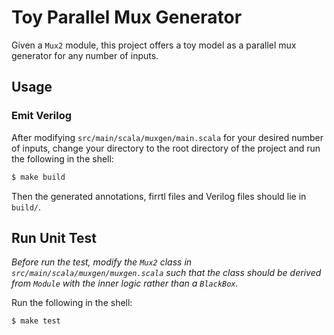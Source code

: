 Toy Parallel Mux Generator
=======================

Given a `Mux2` module, this project offers a toy model as a parallel mux generator for any number of inputs.

## Usage

### Emit Verilog

After modifying `src/main/scala/muxgen/main.scala` for your desired number of inputs, change your directory to the root directory of the project and run the following in the shell:

```bash
$ make build
```

Then the generated annotations, firrtl files and Verilog files should lie in `build/`.

## Run Unit Test

*Before run the test, modify the `Mux2` class in `src/main/scala/muxgen/muxgen.scala` such that the class should be derived from `Module`  with the inner logic rather than a `BlackBox`.*

Run the following in the shell:

```bash
$ make test
```

